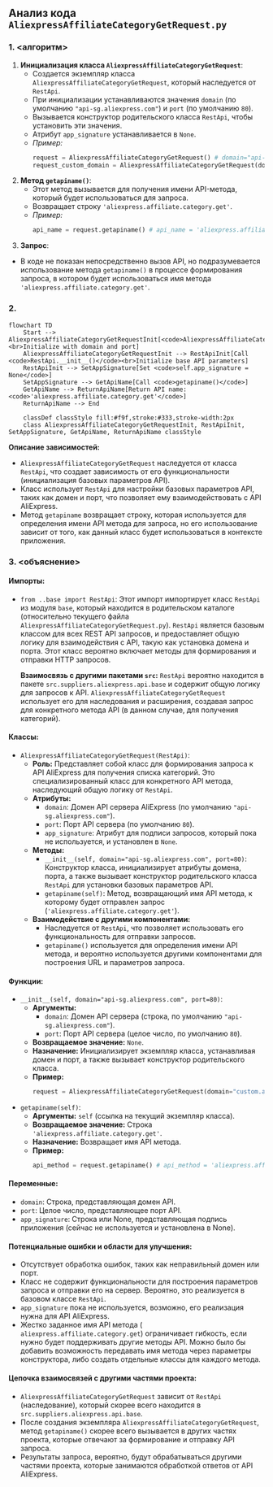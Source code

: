 ## Анализ кода `AliexpressAffiliateCategoryGetRequest.py`

### 1. <алгоритм>

1.  **Инициализация класса `AliexpressAffiliateCategoryGetRequest`**:
    *   Создается экземпляр класса `AliexpressAffiliateCategoryGetRequest`, который наследуется от `RestApi`.
    *   При инициализации устанавливаются значения `domain` (по умолчанию `"api-sg.aliexpress.com"`) и `port` (по умолчанию `80`).
    *   Вызывается конструктор родительского класса `RestApi`, чтобы установить эти значения.
    *   Атрибут `app_signature` устанавливается в `None`.
    *   *Пример:*
        ```python
        request = AliexpressAffiliateCategoryGetRequest() # domain="api-sg.aliexpress.com", port=80, app_signature=None
        request_custom_domain = AliexpressAffiliateCategoryGetRequest(domain="custom.api.com", port=443) # domain="custom.api.com", port=443, app_signature=None
        ```
2.  **Метод `getapiname()`**:
    *   Этот метод вызывается для получения имени API-метода, который будет использоваться для запроса.
    *   Возвращает строку `'aliexpress.affiliate.category.get'`.
    *   *Пример:*
        ```python
        api_name = request.getapiname() # api_name = 'aliexpress.affiliate.category.get'
        ```
3.  **Запрос**:
   *   В коде не показан непосредственно вызов API, но подразумевается использование метода `getapiname()` в процессе формирования запроса, в котором будет использоваться имя метода `'aliexpress.affiliate.category.get'`.

### 2. <mermaid>

```mermaid
flowchart TD
    Start --> AliexpressAffiliateCategoryGetRequestInit[<code>AliexpressAffiliateCategoryGetRequest</code><br>Initialize with domain and port]
    AliexpressAffiliateCategoryGetRequestInit --> RestApiInit[Call <code>RestApi.__init__()</code><br>Initialize base API parameters]
    RestApiInit --> SetAppSignature[Set <code>self.app_signature = None</code>]
    SetAppSignature --> GetApiName[Call <code>getapiname()</code>]
    GetApiName --> ReturnApiName[Return API name: <code>'aliexpress.affiliate.category.get'</code>]
    ReturnApiName --> End
    
    classDef classStyle fill:#f9f,stroke:#333,stroke-width:2px
    class AliexpressAffiliateCategoryGetRequestInit, RestApiInit, SetAppSignature, GetApiName, ReturnApiName classStyle
```

**Описание зависимостей:**
*   `AliexpressAffiliateCategoryGetRequest` наследуется от класса `RestApi`, что создает зависимость от его функциональности (инициализация базовых параметров API).
*   Класс использует `RestApi` для настройки базовых параметров API, таких как домен и порт, что позволяет ему взаимодействовать с API AliExpress.
*   Метод `getapiname` возвращает строку, которая используется для определения имени API метода для запроса, но его использование зависит от того, как данный класс будет использоваться в контексте приложения.

### 3. <объяснение>

#### Импорты:
- `from ..base import RestApi`: Этот импорт импортирует класс `RestApi` из модуля `base`, который находится в родительском каталоге (относительно текущего файла `AliexpressAffiliateCategoryGetRequest.py`). `RestApi` является базовым классом для всех REST API запросов, и предоставляет общую логику для взаимодействия с API, такую как установка домена и порта. Этот класс вероятно включает методы для формирования и отправки HTTP запросов.

   **Взаимосвязь с другими пакетами `src`:**
   `RestApi` вероятно находится в пакете `src.suppliers.aliexpress.api.base` и содержит общую логику для запросов к API. `AliexpressAffiliateCategoryGetRequest` использует его для наследования и расширения, создавая запрос для конкретного метода API (в данном случае, для получения категорий).

#### Классы:
- `AliexpressAffiliateCategoryGetRequest(RestApi)`:
    - **Роль:** Представляет собой класс для формирования запроса к API AliExpress для получения списка категорий. Это специализированный класс для конкретного API метода, наследующий общую логику от `RestApi`.
    - **Атрибуты:**
        - `domain`: Домен API сервера AliExpress (по умолчанию `"api-sg.aliexpress.com"`).
        - `port`: Порт API сервера (по умолчанию `80`).
        - `app_signature`: Атрибут для подписи запросов, который пока не используется, и установлен в `None`.
    - **Методы:**
        - `__init__(self, domain="api-sg.aliexpress.com", port=80)`: Конструктор класса, инициализирует атрибуты домена, порта, а также вызывает конструктор родительского класса `RestApi` для установки базовых параметров API.
        - `getapiname(self)`: Метод, возвращающий имя API метода, к которому будет отправлен запрос (`'aliexpress.affiliate.category.get'`).
    - **Взаимодействие с другими компонентами:**
        - Наследуется от `RestApi`, что позволяет использовать его функциональность для отправки запросов.
        - `getapiname()` используется для определения имени API метода, и вероятно используется другими компонентами для построения URL и параметров запроса.

#### Функции:
- `__init__(self, domain="api-sg.aliexpress.com", port=80)`:
    - **Аргументы:**
        - `domain`: Домен API сервера (строка, по умолчанию `"api-sg.aliexpress.com"`).
        - `port`: Порт API сервера (целое число, по умолчанию `80`).
    - **Возвращаемое значение:** `None`.
    - **Назначение:** Инициализирует экземпляр класса, устанавливая домен и порт, а также вызывает конструктор родительского класса.
    - **Пример:**
      ```python
      request = AliexpressAffiliateCategoryGetRequest(domain="custom.api.com", port=443)
      ```
- `getapiname(self)`:
    - **Аргументы:** `self` (ссылка на текущий экземпляр класса).
    - **Возвращаемое значение:** Строка `'aliexpress.affiliate.category.get'`.
    - **Назначение:** Возвращает имя API метода.
    - **Пример:**
      ```python
      api_method = request.getapiname() # api_method = 'aliexpress.affiliate.category.get'
      ```

#### Переменные:
- `domain`: Строка, представляющая домен API.
- `port`: Целое число, представляющее порт API.
- `app_signature`: Строка или None, представляющая подпись приложения (сейчас не используется и установлена в None).

#### Потенциальные ошибки и области для улучшения:
- Отсутствует обработка ошибок, таких как неправильный домен или порт.
- Класс не содержит функциональности для построения параметров запроса и отправки его на сервер. Вероятно, это реализуется в базовом классе `RestApi`.
- `app_signature` пока не используется, возможно, его реализация нужна для API AliExpress.
- Жестко заданное имя API метода ( `aliexpress.affiliate.category.get`) ограничивает гибкость, если нужно будет поддерживать другие методы API. Можно было бы добавить возможность передавать имя метода через параметры конструктора, либо создать отдельные классы для каждого метода.

#### Цепочка взаимосвязей с другими частями проекта:
- `AliexpressAffiliateCategoryGetRequest` зависит от `RestApi` (наследование), который скорее всего находится в `src.suppliers.aliexpress.api.base`.
- После создания экземпляра `AliexpressAffiliateCategoryGetRequest`,  метод `getapiname()` скорее всего вызывается в других частях проекта, которые отвечают за формирование и отправку API запроса.
- Результаты запроса, вероятно, будут обрабатываться другими частями проекта, которые занимаются обработкой ответов от API AliExpress.